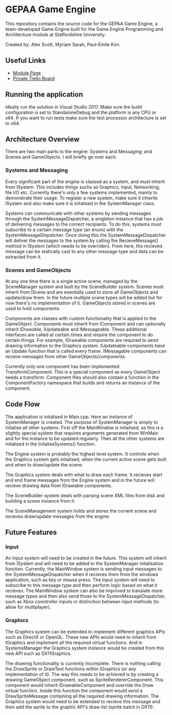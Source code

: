 # GEPAA Game Engine #

This repository contains the source code for the GEPAA Game Engine, a team-developed Game Engine built for the 
Game Engine Programming and Architecture module at Staffordshire University. 

Created by: Alex Scott, Myriam Sarah, Paul-Emile Kim.

## Useful Links ##

* [Module Page](http://www.staffs.ac.uk/current/student/modules/showmodule.php?code=COSE70635)
* [Private Trello Board](https://trello.com/b/jZPgM3R2/gepaa-group-1)

## Running the application ##
Ideally run the solution in Visual Studio 2017. Make sure the build configuration is set to StandaloneDebug
and the platform is any CPU or x64. If you want to run tests make sure the test processor architecture is
set to x64.

## Architecture Overview ##
There are two main parts to the engine: Systems and Messaging; and Scenes and GameObjects. 
I will briefly go over each.

### Systems and Messaging ###
Every significant part of the engine is classed as a system, and must inherit from ISystem. 
This includes things suchs as Graphics, Input, Networking, file I/O etc. Currently there's only a 
few systems implemented, mainly to demonstrate their usage. To register a new system, make sure it 
inherits ISystem and also make sure it is initalised in the SystemManager class. 

Systems can communicate with other systems by sending messages through the SystemMessageDispatcher, a 
singleton instance that has a job of delivering messages to the correct recipiants. To do this, 
systems must subscribe to a certain message type (an enum) with the SystemMessageDispatcher. Once doing 
this the SystemMessageDispatcher will deliver the messages to the system by calling the RecieveMessage() 
method in ISystem (which needs to be overriden). From here, the recieved message can be statically cast 
to any other message type and data can be extracted from it.

### Scenes and GameObjects ###
At any one time there is a single active scene, managed by the SceneManager system and built by the 
SceneBuilder system. Scenes must inherit from IScene and are esentially used to store all GameObjects 
and update/draw them. In the future multiple scene types will be added but for now there's no implementation
of it. GameObjects stored in scenes are used to hold components. 

Components are classes with custom functionality that is applied to the GameObject. Components must inherit 
from IComponent and can optionally inherit  IDrawable, IUpdateable and IMessageable. These additional 
interfaces are called at certain times and require the component to do certain things. For example, 
IDrawable components are required to send drawing information to the Graphics system. IUpdateable 
components have an Update function  that is called every frame. IMessagable components can recieve 
messages from other GameObjects/components. 

Currently only one component has been implemented: TransformComponent. This is a special component as 
every GameObject needs a transform. Component files should also contain a function in the 
ComponentFactory namespace that builds and returns an instance of the component.

## Code Flow ##
The application is initalised in Main.cpp. Here an instance of SystemManager is created. The purpose
of SystemManager is simply to initalise all other systems. First off the MainWindow is initalised, as
this is a slightly special system that requires arguments generated from WinMain and for the instance
to be updated regularly. Then all the other systems are initalised in the InitaliseSystems() function.

The Engine system is probably the highest level system. It controls when the Graphics system gets
initalised, when the current active scene gets built and when to draw/update the scene.

The Graphics system deals with what to draw each frame. It recieves start and end frame messages from
the Engine system and in the future will recieve drawing data from IDrawable components.

The SceneBuilder system deals with parsing scene XML files from disk and building a scene instance from it.

The SceneManagement system holds and stores the current scene and recieves draw/update messages from the engine.

## Future Features ##
### Input ###
An Input system will need to be created in the future. This system will inherit from ISystem and will need to
be added to the SystemManager initalisation function. Currently, the MainWindow system is sending input messages
to the SystemMessageDispatcher when it recieves them from the windows application, such as key or mouse press. 
The Input system will need to subscribe to this message type and then perform logic based on what it recieves.
The MainWindow system can also be improved to translate more message types and then also send those to the 
SystemMessageDispatcher, such as Xbox conntroller inputs or distinction between input methods (to allow for multiplayer).

### Graphics ###
The Graphics system can be extended to implement different graphics APIs such as DirectX or OpenGL. These new
APIs would need to inherit from IGraphics and implement all the required virtual functions. And in SystemsManager
the Graphics system instance would be created from this new API such as DX11Graphics.

The drawing functionality is currently incomplete. There is nothing calling the DrawSprite or DrawText functions
within IGraphics (or any implementation of it). The way this needs to be achieved is by creating a drawing
GameObject component, such as SpriteRendererComponent. This component would inherit IDrawableComponent and override
the Draw virtual function. Inside this function the component would send a DrawSpriteMessage containing
all the required drawing information. The Graphics system would need to be extended to recieve this message
and then add the sprite to the graphic API's draw list (sprite batch in DX11).